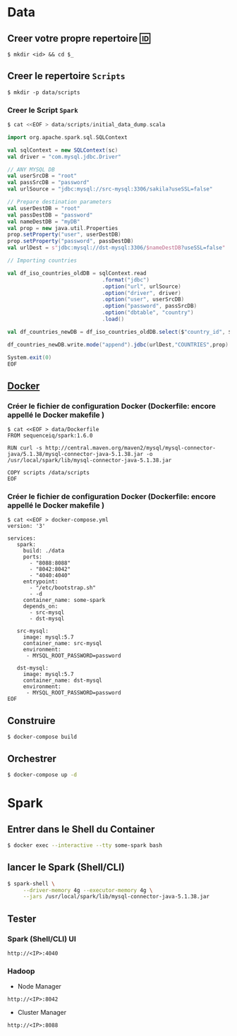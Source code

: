 # Data

## Creer votre propre repertoire :id:

```
$ mkdir <id> && cd $_
```

## Creer le repertoire `Scripts`

```
$ mkdir -p data/scripts
```

### Creer le Script `Spark`

```Scala
$ cat <<EOF > data/scripts/initial_data_dump.scala

import org.apache.spark.sql.SQLContext

val sqlContext = new SQLContext(sc)
val driver = "com.mysql.jdbc.Driver"

// ANY MYSQL DB
val userSrcDB = "root"
val passSrcDB = "password"
val urlSource = "jdbc:mysql://src-mysql:3306/sakila?useSSL=false"

// Prepare destination parameters
val userDestDB = "root"
val passDestDB = "password"
val nameDestDB = "myDB"
val prop = new java.util.Properties
prop.setProperty("user", userDestDB)
prop.setProperty("password", passDestDB)
val urlDest = s"jdbc:mysql://dst-mysql:3306/$nameDestDB?useSSL=false"

// Importing countries

val df_iso_countries_oldDB = sqlContext.read
                              .format("jdbc")
                              .option("url", urlSource)
                              .option("driver", driver)
                              .option("user", userSrcDB)
                              .option("password", passSrcDB)
                              .option("dbtable", "country")
                              .load()

val df_countries_newDB = df_iso_countries_oldDB.select($"country_id", $"country")

df_countries_newDB.write.mode("append").jdbc(urlDest,"COUNTRIES",prop)

System.exit(0)
EOF
```

## [Docker](https://docker.io)

### Créer le fichier de configuration Docker (Dockerfile: encore appellé le Docker makefile )

```
$ cat <<EOF > data/Dockerfile
FROM sequenceiq/spark:1.6.0

RUN curl -s http://central.maven.org/maven2/mysql/mysql-connector-java/5.1.38/mysql-connector-java-5.1.38.jar -o /usr/local/spark/lib/mysql-connector-java-5.1.38.jar

COPY scripts /data/scripts
EOF
```

### Créer le fichier de configuration Docker (Dockerfile: encore appellé le Docker makefile )

```
$ cat <<EOF > docker-compose.yml
version: '3'

services:
   spark:
     build: ./data
     ports:
       - "8088:8088"
       - "8042:8042"
       - "4040:4040"
     entrypoint:
       - "/etc/bootstrap.sh"
       - -d
     container_name: some-spark
     depends_on:
       - src-mysql
       - dst-mysql

   src-mysql:
     image: mysql:5.7
     container_name: src-mysql
     environment:
      - MYSQL_ROOT_PASSWORD=password

   dst-mysql:
     image: mysql:5.7
     container_name: dst-mysql
     environment:
      - MYSQL_ROOT_PASSWORD=password
EOF
```
## Construire

```
$ docker-compose build
```


## Orchestrer

```bash
$ docker-compose up -d
```

# Spark

## Entrer dans le Shell du Container

```bash
$ docker exec --interactive --tty some-spark bash
```

## lancer le Spark (Shell/CLI)

```bash
$ spark-shell \
     --driver-memory 4g --executor-memory 4g \
     --jars /usr/local/spark/lib/mysql-connector-java-5.1.38.jar
```

## Tester

### Spark (Shell/CLI) UI

```
http://<IP>:4040 
```

### Hadoop 

* Node Manager

```
http://<IP>:8042
```

* Cluster Manager

```
http://<IP>:8088
```
